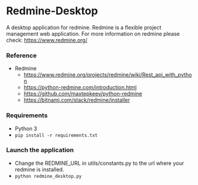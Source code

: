 # Redmine-Desktop
A desktop application for redmine. Redmine is a flexible project management web application.
For more information on redmine please check: https://www.redmine.org/

### Reference
 - Redmine
    - https://www.redmine.org/projects/redmine/wiki/Rest_api_with_python
    - https://python-redmine.com/introduction.html
    - https://github.com/maxtepkeev/python-redmine
    - https://bitnami.com/stack/redmine/installer

### Requirements
 - Python 3
 - `pip install -r requirements.txt`

### Launch the application
 - Change the REDMINE_URL in utils/constants.py to the url where your redmine is installed.
 - `python redmine_desktop.py`
 